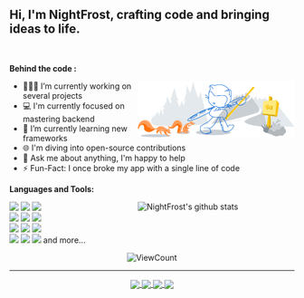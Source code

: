 ## Hi, I'm NightFrost, crafting code and bringing ideas to life.
&nbsp;

**Behind the code :**

<img width="55%" align="right" alt="Github" src="https://raw.githubusercontent.com/nffdev/nffdev/refs/heads/main/git-header.svg" />

- 👨🏽‍💻 I’m currently working on several projects
- 💻 I'm currently focused on mastering backend
- 🌱 I’m currently learning new frameworks
- 🌐 I'm diving into open-source contributions
- 💬 Ask me about anything, I'm happy to help
- ⚡️ Fun-Fact: I once broke my app with a single line of code

**Languages and Tools:** 

<p>
  <a href="https://github.com/nffdev/">
    <img width="55%" align="right" alt="NightFrost's github stats" src="https://github-readme-stats.vercel.app/api?username=nffdev&show_icons=true&hide_border=true" />
  </a>

  <code><img width="10%" src="https://skillicons.dev/icons?i=cpp"></code>
  <code><img width="10%" src="https://skillicons.dev/icons?i=cs"></code>
  <code><img width="10%" src="https://skillicons.dev/icons?i=nodejs"></code>
  <br />
  <code><img width="10%" src="https://skillicons.dev/icons?i=py"></code>
  <code><img width="10%" src="https://skillicons.dev/icons?i=java"></code>
  <code><img width="10%" src="https://skillicons.dev/icons?i=php"></code>
  <br />
  <code><img width="10%" src="https://skillicons.dev/icons?i=html"></code>
  <code><img width="10%" src="https://skillicons.dev/icons?i=css"></code>
  <code><img width="10%" src="https://skillicons.dev/icons?i=js"></code>
  <br />
  <code><img width="10%" src="https://skillicons.dev/icons?i=unrealengine"></code>
  <code><img width="10%" src="https://skillicons.dev/icons?i=git"></code>
  <code><img width="10%" src="https://skillicons.dev/icons?i=mongodb"></code>
  and more...
</p>

<p align="center">
  <img alt="ViewCount" src="https://komarev.com/ghpvc/?username=nffdev&color=0e75b6" />
</p>

---

<p align="center">
  <a href="https://github.com/nffdev/m5flip">
    <img align="center" src="https://github-readme-stats.vercel.app/api/pin/?username=nffdev&repo=eloquence" />
  </a>
  <a href="https://github.com/nffdev/Vibby">
    <img align="center" src="https://github-readme-stats.vercel.app/api/pin/?username=nffdev&repo=Vibby" />
  </a>
    <a href="https://github.com/nffdev/Luminar">
    <img align="center" src="https://github-readme-stats.vercel.app/api/pin/?username=nffdev&repo=Luminar" />
  </a>
    <a href="https://github.com/nffdev/HebergMe">
    <img align="center" src="https://github-readme-stats.vercel.app/api/pin/?username=nffdev&repo=HowToMake" />
  </a>
</p>
